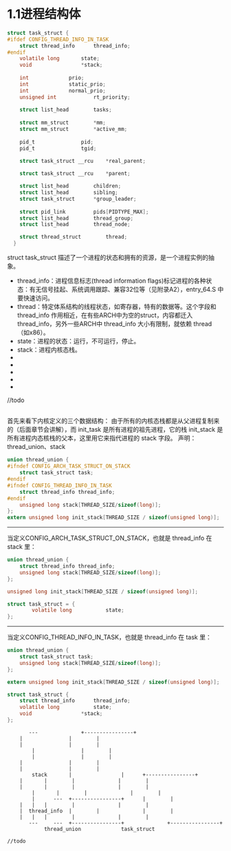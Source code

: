 # 1.1进程结构体
```c
struct task_struct {
#ifdef CONFIG_THREAD_INFO_IN_TASK
	struct thread_info		thread_info;
#endif
	volatile long		state;
  	void				*stack;
  
  	int				prio;
	int				static_prio;
	int				normal_prio;
	unsigned int			rt_priority;
  
  	struct list_head		tasks;
  
  	struct mm_struct		*mm;
	struct mm_struct		*active_mm;
  
  	pid_t				pid;
	pid_t				tgid;
  
	struct task_struct __rcu	*real_parent;

	struct task_struct __rcu	*parent;

	struct list_head		children;
	struct list_head		sibling;
	struct task_struct		*group_leader;
  
	struct pid_link			pids[PIDTYPE_MAX];
	struct list_head		thread_group;
	struct list_head		thread_node;

	struct thread_struct		thread;	
  }
  ```
   
struct task_struct 描述了一个进程的状态和拥有的资源，是一个进程实例的抽象。

-    thread_info：进程信息标志(thread information flags)标记进程的各种状态：有无信号挂起、系统调用跟踪、兼容32位等（见附录A2），entry_64.S 中要快速访问。
-    thread：特定体系结构的线程状态，如寄存器，特有的数据等。这个字段和 thread_info 作用相近，在有些ARCH中为空的struct，内容都迁入 thread_info，另外一些ARCH中 thread_info 大小有限制，就依赖 thread （如x86）。
-    state：进程的状态：运行，不可运行，停止。
-    stack：进程内核态栈。
-    
-    
-    
-    
-    
//todo
## 

首先来看下内核定义的三个数据结构：
由于所有的内核态栈都是从父进程复制来的（后面章节会讲解），而 init_task 是所有进程的祖先进程，它的栈 init_stack 是所有进程内态核栈的父本，这里用它来指代进程的 stack 字段。
声明：thread_union、stack
```c
union thread_union {
#ifndef CONFIG_ARCH_TASK_STRUCT_ON_STACK
	struct task_struct task;
#endif
#ifndef CONFIG_THREAD_INFO_IN_TASK
	struct thread_info thread_info;
#endif
	unsigned long stack[THREAD_SIZE/sizeof(long)]; 
};
extern unsigned long init_stack[THREAD_SIZE / sizeof(unsigned long)];
```

--------------------------------------
当定义CONFIG_ARCH_TASK_STRUCT_ON_STACK，也就是 thread_info 在 stack 里：
```c
union thread_union {
	struct thread_info thread_info;
	unsigned long stack[THREAD_SIZE/sizeof(long)];
};

unsigned long init_stack[THREAD_SIZE / sizeof(unsigned long)];

struct task_struct = {
        volatile long			state;
};
```

--------------------------------------
当定义CONFIG_THREAD_INFO_IN_TASK，也就是 thread_info 在 task 里：
```c
union thread_union {
	struct task_struct task;
	unsigned long stack[THREAD_SIZE/sizeof(long)]; 
};

extern unsigned long init_stack[THREAD_SIZE / sizeof(unsigned long)];

struct task_struct {
	struct thread_info		thread_info;
	volatile long			state;
  	void				*stack;
};
```

```
       ---              +----------------+              			                                
	|               |		 |              			                               
	|               |		 |              			                         
        |               |		 |              			                         
       	|               |		 |              			                         
	|               |		 |              			                         
	|               |		 |              			                         
        stack		|                |		+----------------+
	|		|		 |              |		 |
	|		|		 |              |		 |
        | 		|		 |              |		 |
       	|      ---	+----------------+		|		 |
	|	|	|		 |              |		 |
	|  thread_info	|		 |              |		 |
	|	|	|		 |              |		 |
       ---     ---	+----------------+              +----------------+
			thread_union			 task_struct
```
  ```
//todo